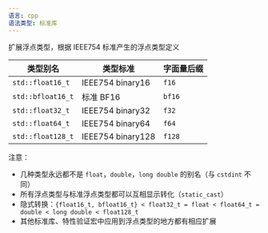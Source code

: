 ```yaml
---
语言: cpp
语法类型: 标准库
---
```

扩展浮点类型，根据 IEEE754 标准产生的浮点类型定义

|类型别名|类型标准|字面量后缀|
| ----------| -------------------| ------------|
|`std::float16_t`|IEEE754 binary16|`f16`|
|`std::bfloat16_t`|标准 BF16|`bf16`|
|`std::float32_t`|IEEE754 binary32|`f32`|
|`std::float64_t`|IEEE754 binary64|`f64`|
|`std::float128_t`|IEEE754 binary128|`f128`|
注意：
* 几种类型永远都不是 `float`，`double`，`long double` 的别名（与 `cstdint` 不同）
* 所有浮点类型与标准浮点类型都可以互相显示转化（`static_cast`）
* 隐式转换：`{float16_t, bfloat16_t} < float32_t = float < float64_t = double < long double < float128_t`
* 其他标准库、特性验证宏中应用到浮点类型的地方都有相应扩展

‍
